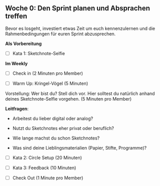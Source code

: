 ## Woche 0: Den Sprint planen und Absprachen treffen

Bevor es losgeht, investiert etwas Zeit um euch kennenzulernen und die Rahmenbedingungen für euren Sprint abzusprechen.

**Als Vorbereitung**

- [ ] Kata 1: Sketchnote-Selfie

**Im Weekly**

- [ ] Check in (2 Minuten pro Member)

- [ ] Warm Up: Kringel-Vögel (5 Minuten)

Vorstellung: Wer bist du? Stell dich vor. Hier solltest du natürlich anhand deines Sketchnote-Selfie vorgehen.  (5 Minuten pro Member)

**Leitfragen**:

- Arbeitest du lieber digital oder analog?

- Nutzt du Sketchnotes eher privat oder beruflich?

- Wie lange machst du schon Sketchnotes?

- Was sind deine Lieblingsmaterialien (Papier, Stifte, Programme)? 


- [ ] Kata 2: Circle Setup (20 Minuten)

- [ ] Kata 3: Feedback (10 Minuten)

- [ ] Check Out (1 Minute pro Member)